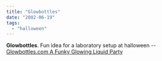 ```yaml
---
title: "Glowbottles"
date: "2002-06-19"
tags: 
  - "halloween"
---
```


**Glowbottles**. Fun idea for a laboratory setup at halloween -- [Glowbottles.com A Funky Glowing Liquid Party](http://www.glowbottles.com/)
